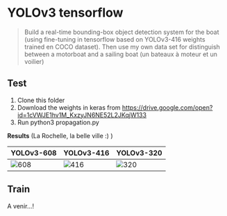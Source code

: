# YOLOv3 tensorflow 
> Build a real-time bounding-box object detection system for the boat (using fine-tuning in tensorflow based on YOLOv3-416 weights trained en COCO dataset). Then use my own data set for distinguish between a motorboat and a sailing boat (un bateaux à moteur et un voilier) 


## Test
1. Clone this folder
2. Download the weights in keras from https://drive.google.com/open?id=1cVWJE1hv1M_KxzyJN6NE52L2JKqjW133
3. Run python3 propagation.py 


**Results** (La Rochelle, la belle ville :) )


| YOLOv3-608 | YOLOv3-416 | YOLOv3-320 |
|------------|------------|------------|
| ![608](https://i.imgur.com/d6wCvfx.jpg) | ![416](https://i.imgur.com/jL2gnXW.jpg) | ![320](https://i.imgur.com/XlOdq1N.jpg) |


## Train


A venir...!


